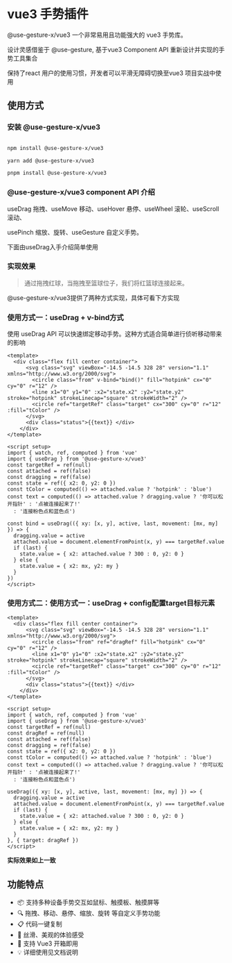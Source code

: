 # vue3 手势插件

@use-gesture-x/vue3 一个非常易用且功能强大的 vue3 手势库。

设计灵感借鉴于 @use-gesture, 基于vue3 Component API 重新设计并实现的手势工具集合

保持了react 用户的使用习惯，开发者可以平滑无障碍切换至vue3 项目实战中使用

## 使用方式

### 安装 @use-gesture-x/vue3

```bash

npm install @use-gesture-x/vue3

yarn add @use-gesture-x/vue3

pnpm install @use-gesture-x/vue3

```

### @use-gesture-x/vue3 component API 介绍

useDrag 拖拽、useMove 移动、useHover 悬停、useWheel 滚轮、useScroll 滚动、

usePinch 缩放、旋转、useGesture 自定义手势。

下面由useDrag入手介绍简单使用

### 实现效果

> 通过拖拽红球，当拖拽至篮球位子，我们将红篮球连接起来。

<preview path="@demo/dotsConnect/src/app.vue" title="useDrag 拖拽连接两个点" description="" />

@use-gesture-x/vue3提供了两种方式实现，具体可看下方实现

### 使用方式一：useDrag + v-bind方式

使用 useDrag API 可以快速绑定移动手势。这种方式适合简单进行侦听移动带来的影响

```vue
<template>
  <div class="flex fill center container">
      <svg class="svg" viewBox="-14.5 -14.5 328 28" version="1.1" xmlns="http://www.w3.org/2000/svg">
        <circle class="from" v-bind="bind()" fill="hotpink" cx="0" cy="0" r="12" />
        <line x1="0" y1="0" :x2="state.x2" :y2="state.y2" stroke="hotpink" strokeLinecap="square" strokeWidth="2" />
        <circle ref="targetRef" class="target" cx="300" cy="0" r="12" :fill="tColor" />
      </svg>
      <div class="status">{{text}} </div>
    </div>
</template>

<script setup>
import { watch, ref, computed } from 'vue'
import { useDrag } from '@use-gesture-x/vue3'
const targetRef = ref(null)
const attached = ref(false)
const dragging = ref(false)
const state = ref({ x2: 0, y2: 0 })
const tColor = computed(() => attached.value ? 'hotpink' : 'blue')
const text = computed(() => attached.value ? dragging.value ? '你可以松开指针' : '点被连接起来了!'
  : '连接粉色点和蓝色点')

const bind = useDrag(({ xy: [x, y], active, last, movement: [mx, my] }) => {
  dragging.value = active
  attached.value = document.elementFromPoint(x, y) === targetRef.value
  if (last) {
    state.value = { x2: attached.value ? 300 : 0, y2: 0 }
  } else {
    state.value = { x2: mx, y2: my }
  }
})
</script>
```

### 使用方式二：使用方式一：useDrag + config配置target目标元素

```vue
<template>
  <div class="flex fill center container">
      <svg class="svg" viewBox="-14.5 -14.5 328 28" version="1.1" xmlns="http://www.w3.org/2000/svg">
        <circle class="from" ref="dragRef" fill="hotpink" cx="0" cy="0" r="12" />
        <line x1="0" y1="0" :x2="state.x2" :y2="state.y2" stroke="hotpink" strokeLinecap="square" strokeWidth="2" />
        <circle ref="targetRef" class="target" cx="300" cy="0" r="12" :fill="tColor" />
      </svg>
      <div class="status">{{text}} </div>
    </div>
</template>

<script setup>
import { watch, ref, computed } from 'vue'
import { useDrag } from '@use-gesture-x/vue3'
const targetRef = ref(null)
const dragRef = ref(null)
const attached = ref(false)
const dragging = ref(false)
const state = ref({ x2: 0, y2: 0 })
const tColor = computed(() => attached.value ? 'hotpink' : 'blue')
const text = computed(() => attached.value ? dragging.value ? '你可以松开指针' : '点被连接起来了!'
  : '连接粉色点和蓝色点')

useDrag(({ xy: [x, y], active, last, movement: [mx, my] }) => {
  dragging.value = active
  attached.value = document.elementFromPoint(x, y) === targetRef.value
  if (last) {
    state.value = { x2: attached.value ? 300 : 0, y2: 0 }
  } else {
    state.value = { x2: mx, y2: my }
  }
}, { target: dragRef })
</script>
```

**实际效果如上一致**

## 功能特点

- 📦 支持多种设备手势交互如鼠标、触摸板、触摸屏等
- 🔍 拖拽、移动、悬停、缩放、旋转 等自定义手势功能
- 📋 代码一键复制
- 🌈 丝滑、美观的体验感受
- 🚀 支持 Vue3 开箱即用
- 💡 详细使用见文档说明
